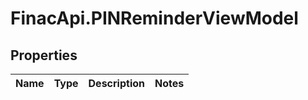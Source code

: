 # FinacApi.PINReminderViewModel

## Properties
Name | Type | Description | Notes
------------ | ------------- | ------------- | -------------
